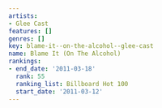 ```yaml
---
artists:
- Glee Cast
features: []
genres: []
key: blame-it--on-the-alcohol--glee-cast
name: Blame It (On The Alcohol)
rankings:
- end_date: '2011-03-18'
  rank: 55
  ranking_list: Billboard Hot 100
  start_date: '2011-03-12'
---
```


